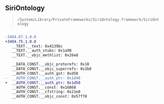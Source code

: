## SiriOntology

> `/System/Library/PrivateFrameworks/SiriOntology.framework/SiriOntology`

```diff

-3404.67.1.0.0
+3404.75.1.0.0
   __TEXT.__text: 0x4139bc
   __TEXT.__auth_stubs: 0x1a90
   __TEXT.__objc_methlist: 0x26e8

   __DATA_CONST.__objc_protorefs: 0x18
   __DATA_CONST.__objc_superrefs: 0x1b8
   __AUTH_CONST.__auth_got: 0xd58
-  __AUTH_CONST.__auth_ptr: 0x1d40
+  __AUTH_CONST.__auth_ptr: 0x1d50
   __AUTH_CONST.__const: 0x16868
   __AUTH_CONST.__cfstring: 0x21e0
   __AUTH_CONST.__objc_const: 0x57f78

```
